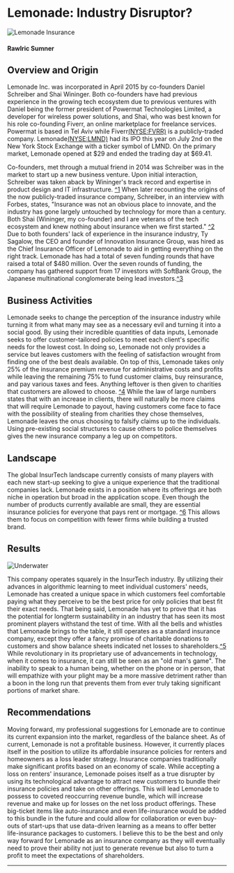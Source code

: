 # Lemonade: Industry Disruptor?
![Lemonade Insurance](https://www.lemonade.com/blog/wp-content/uploads/2017/10/illustration.png)

#### Rawlric Sumner

## Overview and Origin

Lemonade Inc. was incorporated in April 2015 by co-founders Daniel Schreiber and Shai Wininger. Both co-founders have had previous experience in the growing tech ecosystem due to previous ventures with Daniel being the former president of Powermat Technologies Limited, a developer for wireless power solutions, and Shai, who was best known for his role co-founding Fiverr, an online marketplace for freelance services. Powermat is based in Tel Aviv while Fiverr[(NYSE:FVRR)](https://www.nyse.com/quote/XNYS:FVRR) is a publicly-traded company. Lemonade[(NYSE:LMND)]( https://www.nyse.com/quote/XNYS:LMND) had its IPO this year on July 2nd on the New York Stock Exchange with a ticker symbol of LMND. On the primary market, Lemonade opened at $29 and ended the trading day at $69.41. 

Co-founders, met through a mutual friend in 2014 was Schreiber was in the market to start up a new business venture. Upon initial interaction, Schreiber was taken aback by Wininger's track record and expertise in product design and IT infrastructure. [^1](https://productmint.com/the-lemonade-insurance-business-model-how-does-lemonade-insurance-make-money/#:~:text=Shai%20Wininger%20and%20Daniel%20Schreiber,on%20in%20Tel%20Aviv%2C%20Israel.&text=Instead%20of%20selling%20insurance%20policies,become%20a%20licensed%20carrier%20itsel) When later recounting the origins of the now publicly-traded insurance company, Schreiber, in an interview with Forbes, states, "Insurance was not an obvious place to innovate, and the industry has gone largely untouched by technology for more than a century. Both Shai (Wininger, my co-founder) and I are veterans of the tech ecosystem and knew nothing about insurance when we first started." [^2](https://www.forbes.com/sites/afdhelaziz/2020/03/09/the-power-of-purpose-how-lemonade-is-disrupting-insurance-with-goodness-and-a-new-foundation/#554b53417288) Due to both founders' lack of experience in the insurance industry, Ty Sagalow, the CEO and founder of Innovation Insurance Group, was hired as the Chief Insurance Officer of Lemonade to aid in getting everything on the right track. 
Lemonade has had a total of seven funding rounds that have raised a total of $480 million. Over the seven rounds of funding, the company has gathered support from 17 investors with SoftBank Group, the Japanese multinational conglomerate being lead investors.[^3](https://www.crunchbase.com/organization/lemonade/company_financials#investors)

## Business Activities

Lemonade seeks to change the perception of the insurance industry while turning it from what many may see as a necessary evil and turning it into a social good. By using their incredible quantities of data inputs, Lemonade seeks to offer customer-tailored policies to meet each client's specific needs for the lowest cost. In doing so, Lemonade not only provides a service but leaves customers with the feeling of satisfaction wrought from finding one of the best deals available. On top of this, Lemonade takes only 25% of the insurance premium revenue for administrative costs and profits while leaving the remaining 75% to fund customer claims, buy reinsurance, and pay various taxes and fees. Anything leftover is then given to charities that customers are allowed to choose. [^4](https://www.forbes.com/sites/jeffkauflin/2019/05/02/lemonade-fintech-insurance-unicorn/#2206b6606cde) While the law of large numbers states that with an increase in clients, there will naturally be more claims that will require Lemonade to payout, having customers come face to face with the possibility of stealing from charities they chose themselves, Lemonade leaves the onus choosing to falsify claims up to the individuals. Using pre-existing social structures to cause others to police themselves gives the new insurance company a leg up on competitors.  

## Landscape
The global InsurTech landscape currently consists of many players with each new start-up seeking to give a unique experience that the traditional companies lack. Lemonade exists in a position where its offerings are both niche in operation but broad in the application scope. Even though the number of products currently available are small, they are essential insurance policies for everyone that pays rent or mortgage. [^6](https://www.lemonade.com/) This allows them to focus on competition with fewer firms while building a trusted brand. 

## Results
![Underwater](https://static.seekingalpha.com/uploads/2020/9/23/saupload_0_3.jpeg)

This company operates squarely in the InsurTech industry. By utilizing their advances in algorithmic learning to meet individual customers' needs, Lemonade has created a unique space in which customers feel comfortable paying what they perceive to be the best price for only policies that best fit their exact needs. That being said, Lemonade has yet to prove that it has the potential for longterm sustainability in an industry that has seen its most prominent players withstand the test of time. With all the bells and whistles that Lemonade brings to the table, it still operates as a standard insurance company, except they offer a fancy promise of charitable donations to customers and show balance sheets indicated net losses to shareholders.[^5](https://insnerds.com/lemonade-hype/) While revolutionary in its proprietary use of advancements in technology, when it comes to insurance, it can still be seen as an "old man's game". The inability to speak to a human being, whether on the phone or in person, that will empathize with your plight may be a more massive detriment rather than a boon in the long run that prevents them from ever truly taking significant portions of market share.  

## Recommendations

Moving forward, my professional suggestions for Lemonade are to continue its current expansion into the market, regardless of the balance sheet. As of current, Lemonade is not a profitable business. However, it currently places itself in the position to utilize its affordable insurance policies for renters and homeowners as a loss leader strategy. Insurance companies traditionally make significant profits based on an economy of scale. While accepting a loss on renters' insurance, Lemonade poises itself as a true disrupter by using its technological advantage to attract new customers to bundle their insurance policies and take on other offerings. This will lead Lemonade to possess to coveted reoccurring revenue bundle, which will increase revenue and make up for losses on the net loss product offerings. 
These big-ticket items like auto-insurance and even life-insurance would be added to this bundle in the future and could allow for collaboration or even buy-outs of start-ups that use data-driven learning as a means to offer better life-insurance packages to customers. I believe this to be the best and only way forward for Lemonade as an insurance company as they will eventually need to prove their ability not just to generate revenue but also to turn a profit to meet the expectations of shareholders. 

----